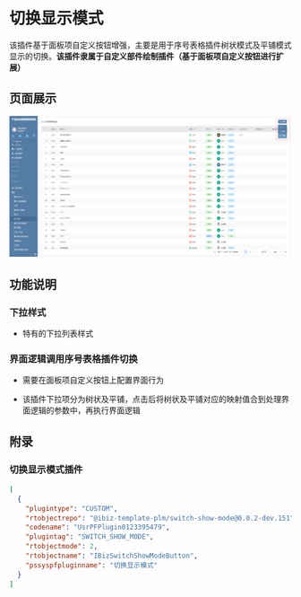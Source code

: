# 切换显示模式

该插件基于面板项自定义按钮增强，主要是用于序号表格插件树状模式及平铺模式显示的切换。**该插件隶属于自定义部件绘制插件（基于面板项自定义按钮进行扩展）**


## 页面展示

![image](./public/assets/images/scene.png)


## 功能说明

### 下拉样式

- 特有的下拉列表样式

### 界面逻辑调用序号表格插件切换

- 需要在面板项自定义按钮上配置界面行为

- 该插件下拉项分为树状及平铺，点击后将树状及平铺对应的映射值合到处理界面逻辑的参数中，再执行界面逻辑


## 附录

### 切换显示模式插件

```json
[
  {
    "plugintype": "CUSTOM",
    "rtobjectrepo": "@ibiz-template-plm/switch-show-mode@0.0.2-dev.151",
    "codename": "UsrPFPlugin0123395479",
    "plugintag": "SWITCH_SHOW_MODE",
    "rtobjectmode": 2,
    "rtobjectname": "IBizSwitchShowModeButton",
    "pssyspfpluginname": "切换显示模式"
  }
]
```

